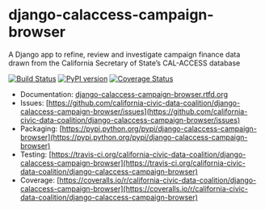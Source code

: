 # django-calaccess-campaign-browser

A Django app to refine, review and investigate campaign finance data drawn from the California Secretary of State’s CAL-ACCESS database

[![Build Status](https://travis-ci.org/california-civic-data-coalition/django-calaccess-campaign-browser.png?branch=master)](https://travis-ci.org/california-civic-data-coalition/django-calaccess-campaign-browser)
[![PyPI version](https://badge.fury.io/py/django-calaccess-campaign-browser.png)](http://badge.fury.io/py/django-calaccess-campaign-browser)
[![Coverage Status](https://coveralls.io/repos/california-civic-data-coalition/django-calaccess-campaign-browser/badge.png?branch=master)](https://coveralls.io/r/california-civic-data-coalition/django-calaccess-campaign-browser?branch=master)

* Documentation: [django-calaccess-campaign-browser.rtfd.org](django-calaccess-campaign-browser.rtfd.org)
* Issues: [https://github.com/california-civic-data-coalition/django-calaccess-campaign-browser/issues](https://github.com/california-civic-data-coalition/django-calaccess-campaign-browser/issues)
* Packaging: [https://pypi.python.org/pypi/django-calaccess-campaign-browser](https://pypi.python.org/pypi/django-calaccess-campaign-browser)
* Testing: [https://travis-ci.org/california-civic-data-coalition/django-calaccess-campaign-browser](https://travis-ci.org/california-civic-data-coalition/django-calaccess-campaign-browser)
* Coverage: [https://coveralls.io/r/california-civic-data-coalition/django-calaccess-campaign-browser](https://coveralls.io/r/california-civic-data-coalition/django-calaccess-campaign-browser)
